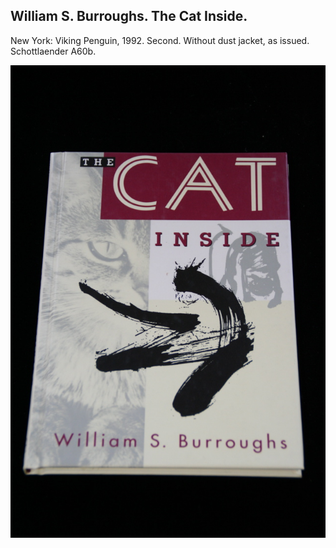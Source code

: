 ## William S. Burroughs. The Cat Inside.

New York: Viking Penguin, 1992. Second. Without dust jacket, as issued. Schottlaender A60b.

![The Cat Inside](../assets/images/the-cat-inside-3.jpg)
